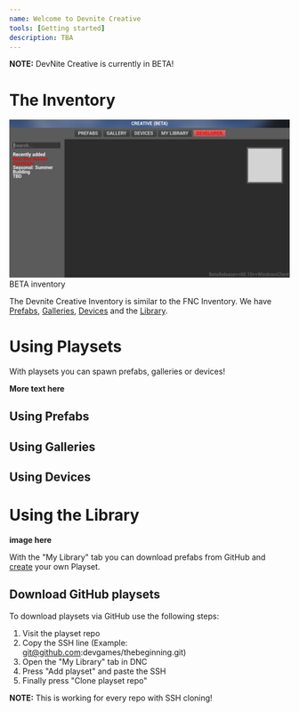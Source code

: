 ```yaml
---
name: Welcome to Devnite Creative
tools: [Getting started]
description: TBA
---
```


<div class="alert alert-primary" role="alert">
  <strong>NOTE:</strong> DevNite Creative is currently in BETA!
</div>

# The Inventory
![beta inventory](https://raw.githubusercontent.com/DevniteCreative/Rhinestone/main/assets/devnitecreative.png)
BETA  inventory


The Devnite Creative Inventory is similar to the FNC Inventory. We have [Prefabs](htpps://dev.tfngames.tk/docs/using-prefabs), [Galleries](htpps://dev.tfngames.tk/docs/using-galleries), [Devices](htpps://dev.tfngames.tk/docs/using-devices) and the [Library](#using-the-library). 


# Using Playsets

With playsets you can spawn prefabs, galleries or devices! 

**More text here**


## Using Prefabs


## Using Galleries


## Using Devices


# Using the Library

**image here**


With the "My Library" tab you can download prefabs from GitHub and [create](https://dev.tfngames.tk/docs/dnc/create-your-first-playset) your own Playset.

## Download GitHub playsets
To download playsets via GitHub use the following steps:
1. Visit the playset repo
2. Copy the SSH line (Example: git@github.com:devgames/thebeginning.git)
3. Open the "My Library" tab in DNC
4. Press "Add playset" and paste the SSH
5. Finally press "Clone playset repo"

<div class="alert alert-success" role="alert">
  <strong>NOTE:</strong> This is working for every repo with SSH cloning!
</div>